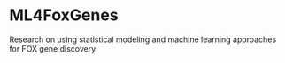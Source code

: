 # ML4FoxGenes
Research on using statistical modeling and machine learning approaches for FOX gene discovery
